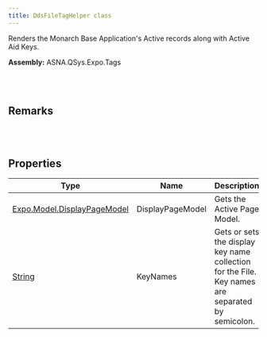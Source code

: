 ```yaml
---
title: DdsFileTagHelper class
---
```


Renders the Monarch Base Application's Active records along with Active Aid Keys.

**Assembly:** ASNA.QSys.Expo.Tags

<br>
<br>

## Remarks

<br>
<br>

## Properties

| Type | Name | Description | Indexer
| --- | --- | --- | --- 
| [Expo.Model.DisplayPageModel](/reference/asna-qsys-expo/expo-model/display-page-model.html) | DisplayPageModel | Gets the Active Page Model. | 
| [String](https://docs.microsoft.com/en-us/dotnet/api/system.string?view=net-5.0) | KeyNames | Gets or sets the display key name collection for the File. Key names are separated by semicolon. | 

<br>
<br>

